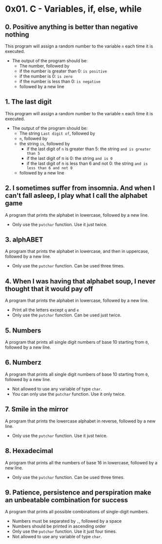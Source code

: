 # 0x01. C - Variables, if, else, while

## 0. Positive anything is better than negative nothing
This program will assign a random number to the variable `n` each time it is executed.
- The output of the program should be:
    - The number, followed by
    - if the number is greater than 0: `is positive`
    - if the number is 0: `is zero`
    - if the number is less than 0: `is negative`
    - followed by a new line

## 1. The last digit
This program will assign a random number to the variable `n` each time it is executed.
- The output of the program should be:
    - The string `Last digit of`, followed by
    - `n`, followed by
    - the string `is`, followed by
        - if the last digit of `n` is greater than 5: the string `and is greater than 5`
        - if the last digit of n is 0: the string `and is 0`
        - if the last digit of n is less than 6 and not 0: the string `and is less than 6 and not 0`
    - followed by a new line

## 2. I sometimes suffer from insomnia. And when I can't fall asleep, I play what I call the alphabet game
A program that prints the alphabet in lowercase, followed by a new line.
- Only use the `putchar` function. Use it just twice.

## 3. alphABET
A program that prints the alphabet in lowercase, and then in uppercase, followed by a new line.
- Only use the `putchar` function. Can be used three times.

## 4. When I was having that alphabet soup, I never thought that it would pay off
A program that prints the alphabet in lowercase, followed by a new line.
- Print all the letters except `q` and `e`
- Only use the `putchar` function. Can be used just twice.

## 5. Numbers
A program that prints all single digit numbers of base 10 starting from `0`, followed by a new line.

## 6. Numberz
A program that prints all single digit numbers of base 10 starting from `0`, followed by a new line.
- Not allowed to use any variable of type `char`.
- You can only use the `putchar` function. Use it only twice.

## 7. Smile in the mirror
 A program that prints the lowercase alphabet in reverse, followed by a new line.
 - Only use the `putchar` function. Use it just twice.

## 8. Hexadecimal
 A program that prints all the numbers of base 16 in lowercase, followed by a new line.
 - Only use the `putchar` function. Can be used three times.

## 9. Patience, persistence and perspiration make an unbeatable combination for success
A program that prints all possible combinations of single-digit numbers.
- Numbers must be separated by `,`, followed by a space
- Numbers should be printed in ascending order
- Only use the `putchar` function. Use it just four times.
- Not allowed to use any variable of type `char`.
